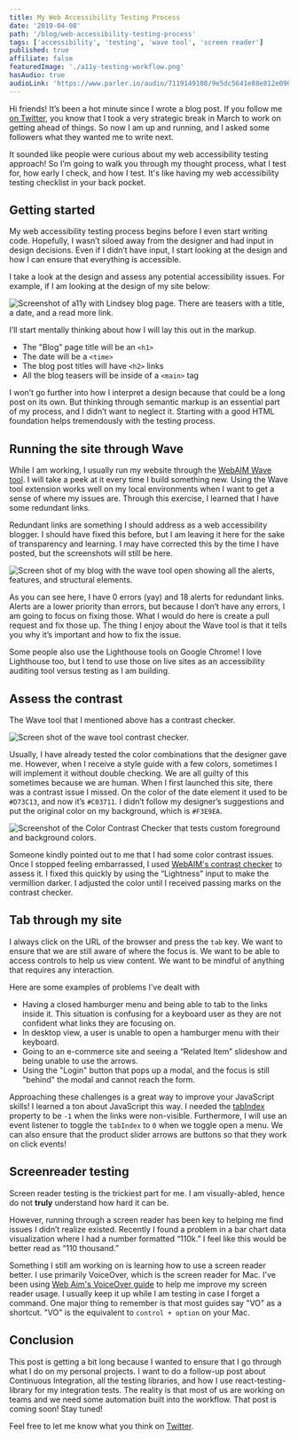 ```yaml
---
title: My Web Accessibility Testing Process
date: '2019-04-08'
path: '/blog/web-accessibility-testing-process'
tags: ['accessibility', 'testing', 'wave tool', 'screen reader']
published: true
affiliate: false
featuredImage: './a11y-testing-workflow.png'
hasAudio: true
audioLink: 'https://www.parler.io/audio/7119149108/9e5dc5641e88e812e0903c9df90a0933946bc91c.67256623-e5a3-4d82-b83b-9d4c7502bb75.mp3'
---
```


Hi friends! It’s been a hot minute since I wrote a blog post. If you follow me [on Twitter](https://twitter.com/LittleKope/status/1101112031355260928), you know that I took a very strategic break in March to work on getting ahead of things. So now I am up and running, and I asked some followers what they wanted me to write next.

It sounded like people were curious about my web accessibility testing approach! So I’m going to walk you through my thought process, what I test for, how early I check, and how I test. It's like having my web accessibility testing checklist in your back pocket.

## Getting started

My web accessibility testing process begins before I even start writing code. Hopefully, I wasn’t siloed away from the designer and had input in design decisions. Even if I didn’t have input, I start looking at the design and how I can ensure that everything is accessible.

I take a look at the design and assess any potential accessibility issues. For example, if I am looking at the design of my site below:

![Screenshot of a11y with Lindsey blog page. There are teasers with a title, a date, and a read more link.](./design.png)

I’ll start mentally thinking about how I will lay this out in the markup.

- The "Blog" page title will be an `<h1>`
- The date will be a `<time>`
- The blog post titles will have `<h2>` links
- All the blog teasers will be inside of a `<main>` tag

I won’t go further into how I interpret a design because that could be a long post on its own. But thinking through semantic markup is an essential part of my process, and I didn’t want to neglect it. Starting with a good HTML foundation helps tremendously with the testing process.

## Running the site through Wave

While I am working, I usually run my website through the [WebAIM Wave tool](https://chrome.google.com/webstore/detail/wave-evaluation-tool/jbbplnpkjmmeebjpijfedlgcdilocofh?hl=en-US). I will take a peek at it every time I build something new. Using the Wave tool extension works well on my local environments when I want to get a sense of where my issues are. Through this exercise, I learned that I have some redundant links.

Redundant links are something I should address as a web accessibility blogger. I should have fixed this before, but I am leaving it here for the sake of transparency and learning. I may have corrected this by the time I have posted, but the screenshots will still be here.

![Screen shot of my blog with the wave tool open showing all the alerts, features, and structural elements.](./wave-tool-blog.png)

As you can see here, I have 0 errors (yay) and 18 alerts for redundant links. Alerts are a lower priority than errors, but because I don’t have any errors, I am going to focus on fixing those. What I would do here is create a pull request and fix those up. The thing I enjoy about the Wave tool is that it tells you why it’s important and how to fix the issue.

Some people also use the Lighthouse tools on Google Chrome! I love Lighthouse too, but I tend to use those on live sites as an accessibility auditing tool versus testing as I am building.

## Assess the contrast

The Wave tool that I mentioned above has a contrast checker.

![Screen shot of the wave tool contrast checker.](./contrast.png)

Usually, I have already tested the color combinations that the designer gave me. However, when I receive a style guide with a few colors, sometimes I will implement it without double checking. We are all guilty of this sometimes because we are human. When I first launched this site, there was a contrast issue I missed. On the color of the date element it used to be `#D73C13`, and now it’s `#C03711`. I didn’t follow my designer’s suggestions and put the original color on my background, which is `#F3E9EA`.

![Screenshot of the Color Contrast Checker that tests custom foreground and background colors.](./contrast-checker.png)

Someone kindly pointed out to me that I had some color contrast issues. Once I stopped feeling embarrassed, I used [WebAIM's contrast checker](https://webaim.org/resources/contrastchecker/) to assess it. I fixed this quickly by using the “Lightness” input to make the vermillion darker. I adjusted the color until I received passing marks on the contrast checker.

## Tab through my site

I always click on the URL of the browser and press the `tab` key. We want to ensure that we are still aware of where the focus is. We want to be able to access controls to help us view content. We want to be mindful of anything that requires any interaction.

Here are some examples of problems I've dealt with

- Having a closed hamburger menu and being able to tab to the links inside it. This situation is confusing for a keyboard user as they are not confident what links they are focusing on.
- In desktop view, a user is unable to open a hamburger menu with their keyboard.
- Going to an e-commerce site and seeing a “Related Item” slideshow and being unable to use the arrows.
- Using the "Login" button that pops up a modal, and the focus is still "behind" the modal and cannot reach the form.

Approaching these challenges is a great way to improve your JavaScript skills! I learned a ton about JavaScript this way. I needed the [tabIndex](https://developer.mozilla.org/en-US/docs/Web/API/HTMLElement/tabIndex) property to be `-1` when the links were non-visible. Furthermore, I will use an event listener to toggle the `tabIndex` to `0` when we toggle open a menu. We can also ensure that the product slider arrows are buttons so that they work on click events!

## Screenreader testing

Screen reader testing is the trickiest part for me. I am visually-abled, hence do not **truly** understand how hard it can be.

However, running through a screen reader has been key to helping me find issues I didn’t realize existed. Recently I found a problem in a bar chart data visualization where I had a number formatted “110k.” I feel like this would be better read as “110 thousand.”

Something I still am working on is learning how to use a screen reader better. I use primarily VoiceOver, which is the screen reader for Mac. I've been using [Web Aim's VoiceOver guide](https://webaim.org/articles/voiceover/) to help me improve my screen reader usage. I usually keep it up while I am testing in case I forget a command. One major thing to remember is that most guides say "VO" as a shortcut. "VO" is the equivalent to `control + option` on your Mac.

## Conclusion

This post is getting a bit long because I wanted to ensure that I go through what I do on my personal projects. I want to do a follow-up post about Continuous Integration, all the testing libraries, and how I use react-testing-library for my integration tests. The reality is that most of us are working on teams and we need some automation built into the workflow. That post is coming soon! Stay tuned!

Feel free to let me know what you think on [Twitter](https://twitter.com/LittleKope).
